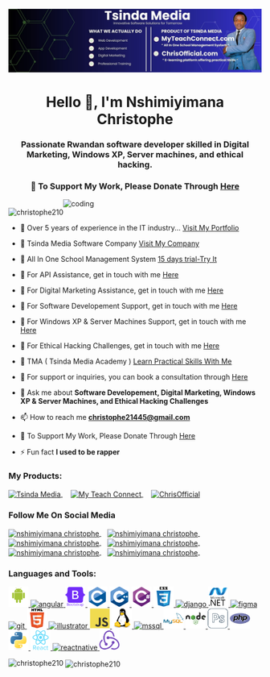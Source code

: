 ![logo](https://github.com/Christophe210/Christophe210/blob/main/Chris.jpg) 
<h1 align="center">Hello 👋, I'm  Nshimiyimana Christophe</h1>
<h3 align="center"> Passionate Rwandan software developer skilled in Digital Marketing, Windows XP, Server machines, and ethical hacking.</h3>
<h3 align="center">🔭 To Support My Work, Please Donate Through <a href="https://flutterwave.com/donate/eqvx6ajii88o" target="_blank">Here</a></h3>
<img align="right" alt="coding" width="395" src="https://user-images.githubusercontent.com/55389276/140866485-8fb1c876-9a8f-4d6a-98dc-08c4981eaf70.gif">

<p align="left"> <img src="https://komarev.com/ghpvc/?username=christophe210&label=Profile%20views&color=0e75b6&style=flat" alt="christophe210" /> </p>

- 🔭 Over 5 years of experience in the IT industry... [Visit My Portfolio](https://christophe210.github.io/Christophe_Resume_-/)

-  🔭 Tsinda Media Software Company  [Visit My Company ](https://tsindamedia.com/)
-  🔭 All In One School Management System  [15 days trial-Try It](https://myteachconnect.com/)
-  🔭 For API Assistance, get in touch with me  [ Here ](https://wa.me/+250798873226)

-  🔭 For Digital Marketing Assistance, get in touch with me  [ Here ](https://wa.me/+250798873226)

-  🔭 For Software Developement Support, get in touch with me  [ Here ](https://wa.me/+250798873226)

-  🔭 For Windows XP & Server Machines Support, get in touch with me  [ Here ](https://wa.me/+250798873226)

-   🔭 For Ethical Hacking Challenges, get in touch with me  [ Here ](https://wa.me/+250798873226)
  
-  🔭 TMA ( Tsinda Media Academy ) [Learn Practical Skills With Me](https://www.chrisofficial.com/)
   
- 🔭 For support or inquiries, you can book a consultation through [ Here ](https://calendar.google.com/calendar/u/0/r)

- 💬 Ask me about **Software Developement, Digital Marketing, Windows XP & Server Machines, and Ethical Hacking Challenges**

- 📫 How to reach me **christophe21445@gmail.com**

- 🔭 To Support My Work, Please Donate Through [ Here ](https://flutterwave.com/donate/eqvx6ajii88o)

- ⚡ Fun fact **I used to be rapper**

<h3 align="left">My Products:</h3>
<p align="left">

<!-- Tsinda Media -->
<a href="https://tsindamedia.com" target="_blank">
  <img align="center" src="https://i.imgur.com/O9buVeg.png" alt="Tsinda Media" height="60" width="65" />
</a>
&nbsp;&nbsp;&nbsp;

<!-- TMA -->
<a href="https://myteachconnect.com/" target="_blank">
  <img align="center" src="https://i.imgur.com/pRi2dXc.jpeg" alt="My Teach Connect" height="60" width="65" />
</a>
&nbsp;&nbsp;&nbsp;
<a href="https://www.chrisofficial.com/" target="_blank">
  <img align="center" src="https://i.imgur.com/v0W8IqO.jpeg" alt="ChrisOfficial" height="60" width="65" />
</a>
</p>

<h3 align="left">Follow Me On Social Media</h3>
<p align="left">

<a href="https://www.youtube.com/@tsindamedia210" target="_blank">
  <img align="center" src="https://i.imgur.com/or5ZG3e.jpeg" alt="nshimiyimana christophe" height="100" width="60" />
</a>
&nbsp;&nbsp;

<a href="https://www.linkedin.com/in/nshimiyimana-christophe-42569226b/" target="_blank">
  <img align="center" src="https://i.imgur.com/2ym8yKN.jpeg" alt="nshimiyimana christophe" height="30" width="40" />
</a>
&nbsp;&nbsp;
<a href="https://www.instagram.com/tsindamedia/" target="_blank">
  <img align="center" src="https://i.imgur.com/E2VWHeJ.jpeg" alt="nshimiyimana christophe" height="30" width="40" />
</a>
&nbsp;&nbsp;
<a href="https://www.tiktok.com/@tsinda_media" target="_blank">
  <img align="center" src="https://i.imgur.com/3X4evQh.jpeg" alt="nshimiyimana christophe" height="30" width="40" />
</a>
&nbsp;&nbsp;
<a href="https://www.facebook.com/p/Tsinda-Media-100054599342874" target="_blank">
  <img align="center" src="https://i.imgur.com/aKbJJwe.jpeg" alt="nshimiyimana christophe" height="30" width="40" />
</a>
&nbsp;&nbsp;
<a href="https://t.me/tsindamedia" target="_blank">
  <img align="center" src="https://i.imgur.com/emP4DEq.jpeg" alt="nshimiyimana christophe" height="30" width="40" />
</a>
&nbsp;&nbsp;

</p>

<h3 align="left">Languages and Tools:</h3>
<p align="left"> <a href="https://developer.android.com" target="_blank" rel="noreferrer"> <img src="https://raw.githubusercontent.com/devicons/devicon/master/icons/android/android-original-wordmark.svg" alt="android" width="40" height="40"/> </a> <a href="https://angular.io" target="_blank" rel="noreferrer"> <img src="https://angular.io/assets/images/logos/angular/angular.svg" alt="angular" width="40" height="40"/> </a> <a href="https://getbootstrap.com" target="_blank" rel="noreferrer"> <img src="https://raw.githubusercontent.com/devicons/devicon/master/icons/bootstrap/bootstrap-plain-wordmark.svg" alt="bootstrap" width="40" height="40"/> </a> <a href="https://www.cprogramming.com/" target="_blank" rel="noreferrer"> <img src="https://raw.githubusercontent.com/devicons/devicon/master/icons/c/c-original.svg" alt="c" width="40" height="40"/> </a> <a href="https://www.w3schools.com/cpp/" target="_blank" rel="noreferrer"> <img src="https://raw.githubusercontent.com/devicons/devicon/master/icons/cplusplus/cplusplus-original.svg" alt="cplusplus" width="40" height="40"/> </a> <a href="https://www.w3schools.com/cs/" target="_blank" rel="noreferrer"> <img src="https://raw.githubusercontent.com/devicons/devicon/master/icons/csharp/csharp-original.svg" alt="csharp" width="40" height="40"/> </a> <a href="https://www.w3schools.com/css/" target="_blank" rel="noreferrer"> <img src="https://raw.githubusercontent.com/devicons/devicon/master/icons/css3/css3-original-wordmark.svg" alt="css3" width="40" height="40"/> </a> <a href="https://www.djangoproject.com/" target="_blank" rel="noreferrer"> <img src="https://cdn.worldvectorlogo.com/logos/django.svg" alt="django" width="40" height="40"/> </a> <a href="https://dotnet.microsoft.com/" target="_blank" rel="noreferrer"> <img src="https://raw.githubusercontent.com/devicons/devicon/master/icons/dot-net/dot-net-original-wordmark.svg" alt="dotnet" width="40" height="40"/> </a> <a href="https://www.figma.com/" target="_blank" rel="noreferrer"> <img src="https://www.vectorlogo.zone/logos/figma/figma-icon.svg" alt="figma" width="40" height="40"/> </a> <a href="https://git-scm.com/" target="_blank" rel="noreferrer"> <img src="https://www.vectorlogo.zone/logos/git-scm/git-scm-icon.svg" alt="git" width="40" height="40"/> </a> <a href="https://www.w3.org/html/" target="_blank" rel="noreferrer"> <img src="https://raw.githubusercontent.com/devicons/devicon/master/icons/html5/html5-original-wordmark.svg" alt="html5" width="40" height="40"/> </a> <a href="https://www.adobe.com/in/products/illustrator.html" target="_blank" rel="noreferrer"> <img src="https://www.vectorlogo.zone/logos/adobe_illustrator/adobe_illustrator-icon.svg" alt="illustrator" width="40" height="40"/> </a> <a href="https://developer.mozilla.org/en-US/docs/Web/JavaScript" target="_blank" rel="noreferrer"> <img src="https://raw.githubusercontent.com/devicons/devicon/master/icons/javascript/javascript-original.svg" alt="javascript" width="40" height="40"/> </a> <a href="https://www.linux.org/" target="_blank" rel="noreferrer"> <img src="https://raw.githubusercontent.com/devicons/devicon/master/icons/linux/linux-original.svg" alt="linux" width="40" height="40"/> </a> <a href="https://www.microsoft.com/en-us/sql-server" target="_blank" rel="noreferrer"> <img src="https://www.svgrepo.com/show/303229/microsoft-sql-server-logo.svg" alt="mssql" width="40" height="40"/> </a> <a href="https://www.mysql.com/" target="_blank" rel="noreferrer"> <img src="https://raw.githubusercontent.com/devicons/devicon/master/icons/mysql/mysql-original-wordmark.svg" alt="mysql" width="40" height="40"/> </a> <a href="https://nodejs.org" target="_blank" rel="noreferrer"> <img src="https://raw.githubusercontent.com/devicons/devicon/master/icons/nodejs/nodejs-original-wordmark.svg" alt="nodejs" width="40" height="40"/> </a> <a href="https://www.photoshop.com/en" target="_blank" rel="noreferrer"> <img src="https://raw.githubusercontent.com/devicons/devicon/master/icons/photoshop/photoshop-line.svg" alt="photoshop" width="40" height="40"/> </a> <a href="https://www.php.net" target="_blank" rel="noreferrer"> <img src="https://raw.githubusercontent.com/devicons/devicon/master/icons/php/php-original.svg" alt="php" width="40" height="40"/> </a> <a href="https://www.python.org" target="_blank" rel="noreferrer"> <img src="https://raw.githubusercontent.com/devicons/devicon/master/icons/python/python-original.svg" alt="python" width="40" height="40"/> </a> <a href="https://reactjs.org/" target="_blank" rel="noreferrer"> <img src="https://raw.githubusercontent.com/devicons/devicon/master/icons/react/react-original-wordmark.svg" alt="react" width="40" height="40"/> </a> <a href="https://reactnative.dev/" target="_blank" rel="noreferrer"> <img src="https://reactnative.dev/img/header_logo.svg" alt="reactnative" width="40" height="40"/> </a> <a href="https://redux.js.org" target="_blank" rel="noreferrer"> <img src="https://raw.githubusercontent.com/devicons/devicon/master/icons/redux/redux-original.svg" alt="redux" width="40" height="40"/> </a> </p>

<p><img align="left" src="https://github-readme-stats.vercel.app/api/top-langs?username=christophe210&show_icons=true&locale=en&layout=compact" alt="christophe210" /></p>

<p>&nbsp;<img align="center" src="https://github-readme-stats.vercel.app/api?username=christophe210&show_icons=true&locale=en" alt="christophe210" /></p>
